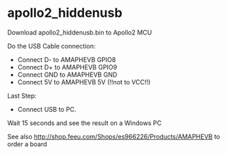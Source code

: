 # apollo2_hiddenusb

Download apollo2_hiddenusb.bin to Apollo2 MCU

Do the USB Cable connection:
- Connect D- to AMAPHEVB GPIO8
- Connect D+ to AMAPHEVB GPIO9
- Connect GND to AMAPHEVB GND
- Connect 5V to AMAPHEVB 5V (!!not to VCC!!)

Last Step:
- Connect USB to PC.

Wait 15 seconds and see the result on a Windows PC

See also http://shop.feeu.com/Shops/es966226/Products/AMAPHEVB to order a board
